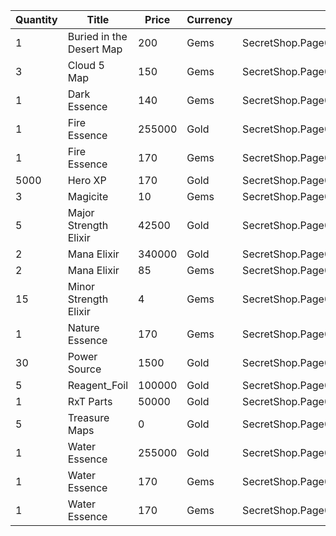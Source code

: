 | Quantity | Title | Price | Currency |  Dev Name |
| -------- | ----- | ----- | -------- |  -------- |
| 1 | Buried in the Desert Map | 200 | Gems | SecretShop.Page02.TreasureMap.05 |
| 3 | Cloud 5 Map | 150 | Gems | SecretShop.Page02.UnderworldTrader.23 |
| 1 | Dark Essence | 140 | Gems | SecretShop.Page02.UnderworldTrader.02 |
| 1 | Fire Essence | 255000 | Gold | SecretShop.Page02.Reagent.12 |
| 1 | Fire Essence | 170 | Gems | SecretShop.Page02.UnderworldTrader.15 |
| 5000 | Hero XP | 170 | Gold | SecretShop.Page02.Misc.06 |
| 3 | Magicite | 10 | Gems | SecretShop.Page02.Ore.02 |
| 5 | Major Strength Elixir | 42500 | Gold | SecretShop.Page02.Elixir.04 |
| 2 | Mana Elixir | 340000 | Gold | SecretShop.Page02.Elixir.03 |
| 2 | Mana Elixir | 85 | Gems | SecretShop.Page02.Elixir.08 |
| 15 | Minor Strength Elixir | 4 | Gems | SecretShop.Page02.UnderworldTrader.07 |
| 1 | Nature Essence | 170 | Gems | SecretShop.Page02.Shard.09 |
| 30 | Power Source | 1500 | Gold | SecretShop.Page02.UnderworldTraderGold.01 |
| 5 | Reagent_Foil | 100000 | Gold | SecretShop.Page02.CharShard.01 |
| 1 | RxT Parts | 50000 | Gold | SecretShop.Page02.Misc.09 |
| 5 | Treasure Maps | 0 | Gold | SecretShop.Page02.Free.02 |
| 1 | Water Essence | 255000 | Gold | SecretShop.Page02.Reagent.03 |
| 1 | Water Essence | 170 | Gems | SecretShop.Page02.Reagent.18 |
| 1 | Water Essence | 170 | Gems | SecretShop.Page02.Reagent.30 |
